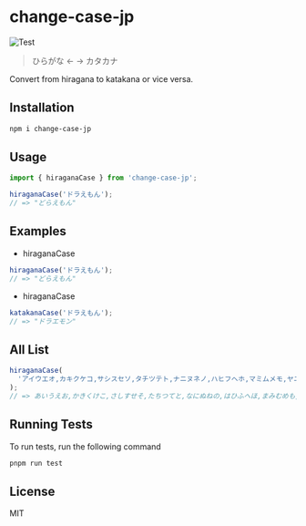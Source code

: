 # change-case-jp

![Test](https://github.com/yuyakinjo/change-case-jp/actions/workflows/test.yml/badge.svg)

> ひらがな ← → カタカナ

Convert from hiragana to katakana or vice versa.

## Installation

```bash
npm i change-case-jp
```

## Usage

```typescript
import { hiraganaCase } from 'change-case-jp';

hiraganaCase('ドラえもん');
// => "どらえもん"
```

## Examples

- hiraganaCase

```typescript
hiraganaCase('ドラえもん');
// => "どらえもん"
```

- hiraganaCase

```typescript
katakanaCase('ドラえもん');
// => "ドラエモン"
```

## All List

```typescript
hiraganaCase(
  'アイウエオ,カキクケコ,サシスセソ,タチツテト,ナニヌネノ,ハヒフヘホ,マミムメモ,ヤユヨ,ラリルレロ,ワヰヱヲ,ン,ァィゥェォ,ッ,ャュョ,ガギグゲゴ,ザジズゼゾ,ダヂヅデド,バビブベボ,パピプペポ,ヴ',
);
// => あいうえお,かきくけこ,さしすせそ,たちつてと,なにぬねの,はひふへほ,まみむめも,やゆよ,らりるれろ,わゐゑを,ん,ぁぃぅぇぉ,っ,ゃゅょ,がぎぐげご,ざじずぜぞ,だぢづでど,ばびぶべぼ,ぱぴぷぺぽ,ゔ
```

## Running Tests

To run tests, run the following command

```bash
pnpm run test
```

## License

MIT
